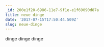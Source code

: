 ```yaml
---
_id: 200e1f20-6986-11e7-9f1e-e1f69090d87a
title: neue dinge
date: '2017-07-15T17:50:44.509Z'
slug: neue-dinge
---
```

dinge dinge dinge
